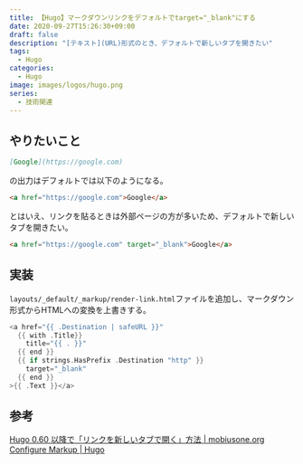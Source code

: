 ```yaml
---
title: 【Hugo】マークダウンリンクをデフォルトでtarget="_blank"にする
date: 2020-09-27T15:26:30+09:00
draft: false
description: "[テキスト](URL)形式のとき、デフォルトで新しいタブを開きたい"
tags:
  - Hugo
categories:
  - Hugo
image: images/logos/hugo.png
series:
  - 技術関連
---
```


## やりたいこと

```md
[Google](https://google.com)
```

の出力はデフォルトでは以下のようになる。

```html
<a href="https://google.com">Google</a>
```

とはいえ、リンクを貼るときは外部ページの方が多いため、デフォルトで新しいタブを開きたい。

```html
<a href="https://google.com" target="_blank">Google</a>
```

## 実装

`layouts/_default/_markup/render-link.html`ファイルを追加し、マークダウン形式からHTMLへの変換を上書きする。

```go:layouts/_default/_markup/render-link.html..go
<a href="{{ .Destination | safeURL }}"
  {{ with .Title}}
    title="{{ . }}"
  {{ end }}
  {{ if strings.HasPrefix .Destination "http" }}
    target="_blank"
  {{ end }}
>{{ .Text }}</a>
```

## 参考

[Hugo 0\.60 以降で「リンクを新しいタブで開く」方法 \| mobiusone\.org](https://mobiusone.org/posts/open-link-in-new-tab-with-goldmark/)
[Configure Markup \| Hugo](https://gohugo.io/getting-started/configuration-markup/#markdown-render-hooks)
